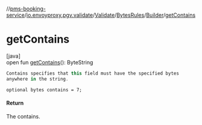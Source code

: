 //[pms-booking-service](../../../../../index.md)/[io.envoyproxy.pgv.validate](../../../index.md)/[Validate](../../index.md)/[BytesRules](../index.md)/[Builder](index.md)/[getContains](get-contains.md)

# getContains

[java]\
open fun [getContains](get-contains.md)(): ByteString

```kotlin
Contains specifies that this field must have the specified bytes
anywhere in the string.

```
`optional bytes contains = 7;`

#### Return

The contains.